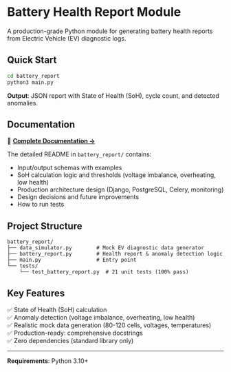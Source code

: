 # Battery Health Report Module

A production-grade Python module for generating battery health reports from Electric Vehicle (EV) diagnostic logs.

## Quick Start

```bash
cd battery_report
python3 main.py
```

**Output**: JSON report with State of Health (SoH), cycle count, and detected anomalies.

## Documentation

📖 **[Complete Documentation →](battery_report/README.md)**

The detailed README in `battery_report/` contains:
- Input/output schemas with examples
- SoH calculation logic and thresholds (voltage imbalance, overheating, low health)
- Production architecture design (Django, PostgreSQL, Celery, monitoring)
- Design decisions and future improvements
- How to run tests

## Project Structure

```
battery_report/
├── data_simulator.py        # Mock EV diagnostic data generator
├── battery_report.py        # Health report & anomaly detection logic  
├── main.py                  # Entry point
└── tests/
    └── test_battery_report.py  # 21 unit tests (100% pass)
```

## Key Features

✅ State of Health (SoH) calculation  
✅ Anomaly detection (voltage imbalance, overheating, low health)  
✅ Realistic mock data generation (80-120 cells, voltages, temperatures)  
✅ Production-ready: comprehensive docstrings  
✅ Zero dependencies (standard library only)

---

**Requirements**: Python 3.10+
